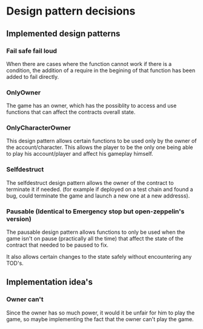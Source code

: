 # Design pattern decisions

## Implemented design patterns

### Fail safe fail loud

When there are cases where the function cannot work if there is a condition, the addition of a require in the begining of that function has been added to fail directly.

### OnlyOwner

The game has an owner, which has the possiblity to access and use functions that can affect the contracts overall state.

### OnlyCharacterOwner

This design pattern allows certain functions to be used only by the owner of the account/character. This allows the player to be the only one being able to play his account/player and affect his gameplay himself.

### Selfdestruct

The selfdestruct design pattern allows the owner of the contract to terminate it if needed. (for example if deployed on a test chain and found a bug, could terminate the game and launch a new one at a new addresss).

### Pausable (Identical to Emergency stop but open-zeppelin's version)

The pausable design pattern allows functions to only be used when the game isn't on pause (practically all the time) that affect the state of the contract that needed to be paused to fix.

It also allows certain changes to the state safely without encountering any TOD's.

## Implementation idea's

### Owner can't

Since the owner has so much power, it would it be unfair for him to play the game, so maybe implementing the fact that the owner can't play the game.

